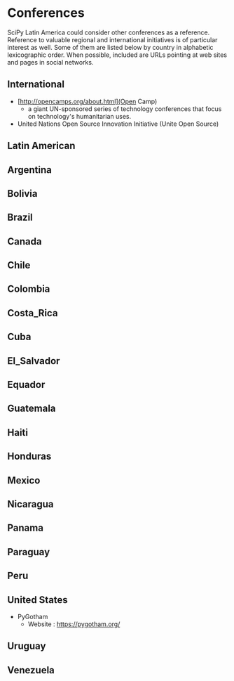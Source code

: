 
# Conferences

SciPy Latin America could consider other conferences as a reference.
Reference to valuable regional and international initiatives is of
particular interest as well.
Some of them are listed below by country in alphabetic lexicographic order.
When possible, included are URLs pointing at web sites and pages in
social networks.

## International

- [http://opencamps.org/about.html](Open Camp)
  * a giant UN-sponsored series of technology conferences that focus
    on technology's humanitarian uses.
- United Nations Open Source Innovation Initiative (Unite Open Source)

## Latin American


## Argentina


## Bolivia


## Brazil


## Canada


## Chile


## Colombia


## Costa_Rica


## Cuba


## El_Salvador


## Equador


## Guatemala


## Haiti


## Honduras


## Mexico


## Nicaragua


## Panama


## Paraguay


## Peru


## United States

- PyGotham
  * Website : https://pygotham.org/

## Uruguay


## Venezuela



